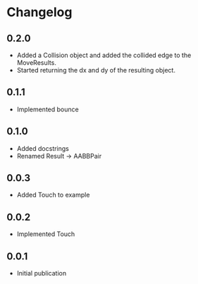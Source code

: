 # Changelog

## 0.2.0

- Added a Collision object and added the collided edge to the MoveResults.
- Started returning the dx and dy of the resulting object.

## 0.1.1

- Implemented bounce

## 0.1.0

- Added docstrings
- Renamed Result -> AABBPair

## 0.0.3

- Added Touch to example

## 0.0.2

- Implemented Touch

## 0.0.1

- Initial publication
